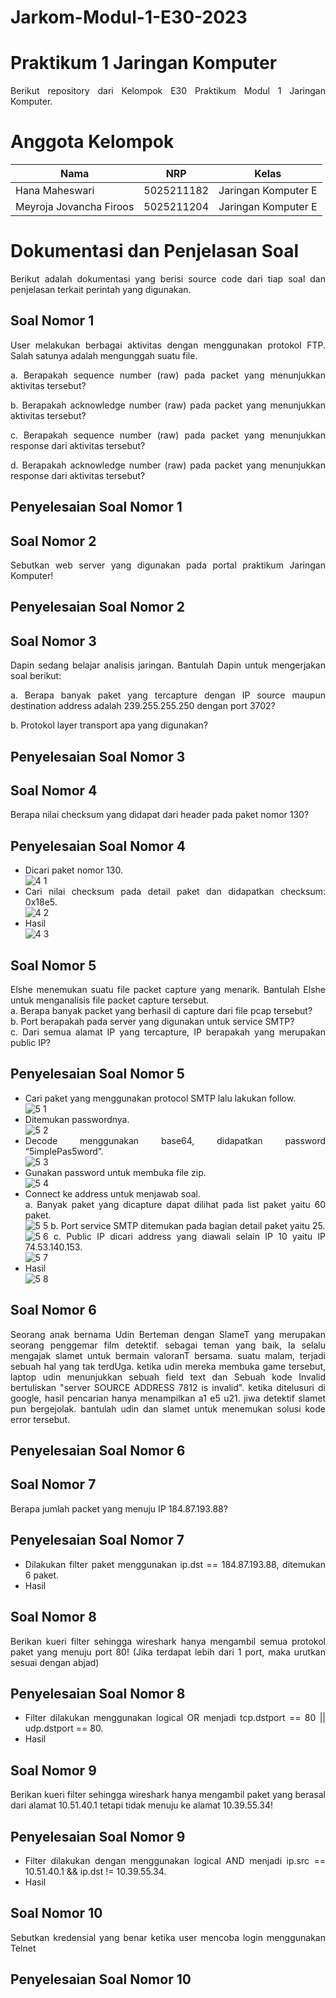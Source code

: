# Jarkom-Modul-1-E30-2023
# **Praktikum 1 Jaringan Komputer**
<div align=justify>

Berikut repository dari Kelompok E30 Praktikum Modul 1 Jaringan Komputer.

# **Anggota Kelompok**

| Nama                      | NRP        | Kelas                |
| ------------------------- | ---------- | ----------------     |
| Hana Maheswari            | 5025211182 | Jaringan Komputer E  |
| Meyroja Jovancha Firoos   | 5025211204 | Jaringan Komputer E  |

# **Dokumentasi dan Penjelasan Soal**
<div align=justify>

Berikut adalah dokumentasi yang berisi source code dari tiap soal dan penjelasan terkait perintah yang digunakan. 

## **Soal Nomor 1**
User melakukan berbagai aktivitas dengan menggunakan protokol FTP. Salah satunya adalah mengunggah suatu file.

a. Berapakah sequence number (raw) pada packet yang menunjukkan aktivitas tersebut? 

b. Berapakah acknowledge number (raw) pada packet yang menunjukkan aktivitas tersebut? 

c. Berapakah sequence number (raw) pada packet yang menunjukkan response dari aktivitas tersebut?

d. Berapakah acknowledge number (raw) pada packet yang menunjukkan response dari aktivitas tersebut?
## **Penyelesaian Soal Nomor 1**
## **Soal Nomor 2**
Sebutkan web server yang digunakan pada portal praktikum Jaringan Komputer!
## **Penyelesaian Soal Nomor 2**
## **Soal Nomor 3**
Dapin sedang belajar analisis jaringan. Bantulah Dapin untuk mengerjakan soal berikut:

a. Berapa banyak paket yang tercapture dengan IP source maupun destination address adalah 239.255.255.250 dengan port 3702?

b. Protokol layer transport apa yang digunakan?
## **Penyelesaian Soal Nomor 3**
## **Soal Nomor 4**
Berapa nilai checksum yang didapat dari header pada paket nomor 130?
## **Penyelesaian Soal Nomor 4**
- Dicari paket nomor 130. <br>
![4 1](https://github.com/hanamahes78/Jarkom-Modul-1-E30-2023/assets/108173681/e6c7871a-0dc3-43bf-9c9b-6683ec828103)
- Cari nilai checksum pada detail paket dan didapatkan checksum: 0x18e5. <br>
![4 2](https://github.com/hanamahes78/Jarkom-Modul-1-E30-2023/assets/108173681/efd7f48e-b6b4-47d1-849b-d5e4097d4a2b)
- Hasil <br>
![4 3](https://github.com/hanamahes78/Jarkom-Modul-1-E30-2023/assets/108173681/d8f85eaf-5a82-4e0a-8d93-d8cb26b711c6)
## **Soal Nomor 5**
Elshe menemukan suatu file packet capture yang menarik. Bantulah Elshe untuk menganalisis file packet capture tersebut. <br>
a. Berapa banyak packet yang berhasil di capture dari file pcap tersebut? <br>
b. Port berapakah pada server yang digunakan untuk service SMTP? <br>
c. Dari semua alamat IP yang tercapture, IP berapakah yang merupakan public IP? <br>
## **Penyelesaian Soal Nomor 5**
- Cari paket yang menggunakan protocol SMTP lalu lakukan follow. <br>
![5 1](https://github.com/hanamahes78/Jarkom-Modul-1-E30-2023/assets/108173681/df1524e0-ee67-4420-8820-a6c83a5196e0)
- Ditemukan passwordnya. <br>
![5 2](https://github.com/hanamahes78/Jarkom-Modul-1-E30-2023/assets/108173681/283728a5-cd5a-441c-a856-ac028c8a30fe)
- Decode menggunakan base64, didapatkan password “5implePas5word”. <br>
![5 3](https://github.com/hanamahes78/Jarkom-Modul-1-E30-2023/assets/108173681/4407edde-0cb4-4a6c-903e-74c143038485)
- Gunakan password untuk membuka file zip. <br>
![5 4](https://github.com/hanamahes78/Jarkom-Modul-1-E30-2023/assets/108173681/eaed2fd9-298c-4305-860f-676a08761a95)
- Connect ke address untuk menjawab soal. <br>
a.	Banyak paket yang dicapture dapat dilihat pada list paket yaitu 60 paket. <br>
![5 5](https://github.com/hanamahes78/Jarkom-Modul-1-E30-2023/assets/108173681/1e33f4ae-27da-4f11-9b4c-f32e096f473b)
b.	Port service SMTP ditemukan pada bagian detail paket yaitu 25. <br>
![5 6](https://github.com/hanamahes78/Jarkom-Modul-1-E30-2023/assets/108173681/58a5734b-2b50-4cb0-897c-c687fcad55c5)
c.	Public IP dicari address yang diawali selain IP 10 yaitu IP 74.53.140.153. <br>
![5 7](https://github.com/hanamahes78/Jarkom-Modul-1-E30-2023/assets/108173681/3cf1a3d3-5f6c-4bb6-8184-3a2c4ced2bb6)
- Hasil <br>
![5 8](https://github.com/hanamahes78/Jarkom-Modul-1-E30-2023/assets/108173681/34ac3908-f482-41c4-8e67-07fefffe1c02)
## **Soal Nomor 6**
Seorang anak bernama Udin Berteman dengan SlameT yang merupakan seorang penggemar film detektif. sebagai teman yang baik, Ia selalu mengajak slamet untuk bermain valoranT bersama. suatu malam, terjadi sebuah hal yang tak terdUga. ketika udin mereka membuka game tersebut, laptop udin menunjukkan sebuah field text dan Sebuah kode Invalid bertuliskan "server SOURCE ADDRESS 7812 is invalid". ketika ditelusuri di google, hasil pencarian hanya menampilkan a1 e5 u21. jiwa detektif slamet pun bergejolak. bantulah udin dan slamet untuk menemukan solusi kode error tersebut.
## **Penyelesaian Soal Nomor 6**
## **Soal Nomor 7**
Berapa jumlah packet yang menuju IP 184.87.193.88?
## **Penyelesaian Soal Nomor 7**
- Dilakukan filter paket menggunakan ip.dst == 184.87.193.88, ditemukan 6 paket. <br>
- Hasil <br>
## **Soal Nomor 8**
Berikan kueri filter sehingga wireshark hanya mengambil semua protokol paket yang menuju port 80! (Jika terdapat lebih dari 1 port, maka urutkan sesuai dengan abjad)
## **Penyelesaian Soal Nomor 8**
- Filter dilakukan menggunakan logical OR menjadi tcp.dstport == 80 || udp.dstport == 80. <br>
- Hasil <br>
## **Soal Nomor 9**
Berikan kueri filter sehingga wireshark hanya mengambil paket yang berasal dari alamat 10.51.40.1 tetapi tidak menuju ke alamat 10.39.55.34!
## **Penyelesaian Soal Nomor 9**
- Filter dilakukan dengan menggunakan logical AND menjadi ip.src == 10.51.40.1 && ip.dst != 10.39.55.34. <br>
- Hasil <br>
## **Soal Nomor 10**
Sebutkan kredensial yang benar ketika user mencoba login menggunakan Telnet
## **Penyelesaian Soal Nomor 10**
